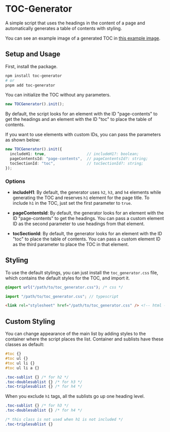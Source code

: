 # TOC-Generator

A simple script that uses the headings in the content of a page and automatically generates a table of contents with styling.

You can see an example image of a generated TOC in [this example image](https://github.com/caganseyrek/TOC-Generator/blob/main/img/example.png).

## Setup and Usage

First, install the package.

```bash
npm install toc-generator
# or
pnpm add toc-generator
```

You can initialize the TOC without any parameters.

```typescript
new TOCGenerator().init();
```

By default, the script looks for an element with the ID "page-contents" to get the headings and an element with the ID "toc" to place the table of contents.

If you want to use elements with custom IDs, you can pass the parameters as shown below:

```typescript
new TOCGenerator().init({
  includeH1: true,                  // includeH1?: boolean;
  pageContentsId: "page-contents",  // pageContentsId?: string;
  tocSectionId: "toc",              // tocSectionId?: string;
});
```

### Options

- **includeH1**: By default, the generator uses `h2`, `h3`, and `h4` elements while generating the TOC and reserves `h1` element for the page title. To include `h1` in the TOC, just set the first parameter to `true`.

- **pageContentsId**: By default, the generator looks for an element with the ID "page-contents" to get the headings. You can pass a custom element ID as the second parameter to use headings from that element.

- **tocSectionId**: By default, the generator looks for an element with the ID "toc" to place the table of contents. You can pass a custom element ID as the third parameter to place the TOC in that element.

## Styling

To use the default stylings, you can just install the `toc_generator.css` file, which contains the default styles for the TOC, and import it.

```css
@import url("/path/to/toc_generator.css"); /* css */
```

```typescript
import "/path/to/toc_generator.css"; // typescript
```

```html
<link rel="stylesheet" href="/path/to/toc_generator.css" /> <!-- html -->
```

## Custom Styling

You can change appearance of the main list by adding styles to the container where the script places the list. Container and sublists have these classes as default:

```css
#toc {}
#toc ul {}
#toc ul li {}
#toc ul li a {}

.toc-sublist {} /* for h2 */
.toc-doublesublist {} /* for h3 */
.toc-triplesublist {} /* for h4 */
```

When you exclude `h1` tags, all the sublists go up one heading level.

```css
.toc-sublist {} /* for h3 */
.toc-doublesublist {} /* for h4 */

/* this class is not used when h1 is not included */
.toc-triplesublist {}
```
